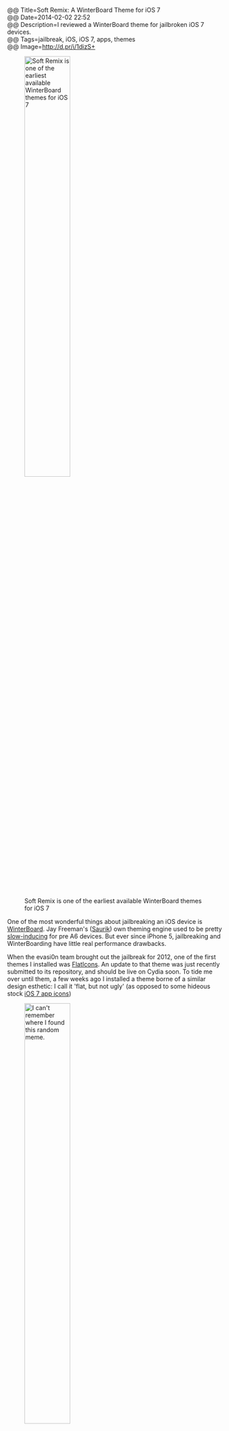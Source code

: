 @@ Title=Soft Remix: A WinterBoard Theme for iOS 7  
@@ Date=2014-02-02 22:52  
@@ Description=I reviewed a WinterBoard theme for jailbroken iOS 7 devices.  
@@ Tags=jailbreak, iOS, iOS 7, apps, themes  
@@ Image=http://d.pr/i/1dizS+   

<figure>
	<img src="http://d.pr/i/1d78E+" alt="Soft Remix is one of the earliest available WinterBoard themes for iOS 7" width="50%" />
	<figcaption>Soft Remix is one of the earliest available WinterBoard themes for iOS 7</figcaption>
</figure>

One of the most wonderful things about jailbreaking an iOS device is [WinterBoard](http://cydia.saurik.com/package/winterboard/). Jay Freeman's ([Saurik](https://twitter.com/saurik)) own theming engine used to be pretty [slow-inducing](http://www.ifans.com/forums/threads/do-not-install-winterboard.368107/) for pre A6 devices. But ever since iPhone 5, jailbreaking and WinterBoarding have little real performance drawbacks. 

When the evasi0n team brought out the jailbreak for 2012, one of the first themes I installed was [FlatIcons](http://www.flaticonsios.com/). An update to that theme was just recently submitted to its repository, and should be live on Cydia soon. To tide me over until them, a few weeks ago I installed a theme borne of a similar design esthetic: I call it 'flat, but not ugly' (as opposed to some hideous stock [iOS 7 app icons](http://www.cultofmac.com/231223/ios-7-reminds-us-to-be-careful-what-we-wish-for/))

<figure>
	<img src="http://d.pr/i/179Co+" alt="I can't remember where I found this random meme." width="50%" />
	<figcaption>I can't remember where I found this random meme.</figcaption>
</figure>

It's called [Soft Remix](http://moreinfo.thebigboss.org/moreinfo/depiction.php?file=softremixios7themeDp), and it's great. Besides a few glaringly ugly design choices (ahem, [Safari](http://iosguides.net/wp-content/uploads/2013/06/Safari-Icons-Comparison.jpg)), the majority of the new iOS 7 app icons are just plain stupid. (Why neon Jony? Why not pastels?) The designer, [Eduardo Lane López](https://twitter.com/MagWhiz), created some 140 icons. The theme also applies a nifty icon mask that changes the stock shape to something more [Fischer-Pricey](http://techcrunch.com/2013/06/14/i-think-we-can-all-agree-this-is-better-than-apples-ios-7-redesign-right/). And I dig that. 

Even apps that have not been specifically drawn by López look great with the custom mask overlaid. 

<figure>
	<img src="http://d.pr/i/1dizS+" alt="Precious" width="50%" />
	<figcaption>Precious</figcaption>
</figure>

Soft Remix is a theme worth checking out if you tire of the ugly stock app icons as much as I do. And as stated previously, I am anxiously awaiting FlatIcons for iOS 7, which the designer has been [teasing](http://www.flaticonsios.com/ios-7-flaticons-compatibility-coming-soon/) for weeks. 

He tweeted this earlier today:

<blockquote class="twitter-tweet" lang="en"><p>FlatIcons for iOS7 v1.0 has been submitted to <a href="https://twitter.com/macciti">@macciti</a>! Keep an eye out for it in Cydia. Includes over 500 icons!</p>&mdash; FlatIcons (@FlatIcons) <a href="https://twitter.com/FlatIcons/status/430179506523889665">February 3, 2014</a></blockquote> <script async src="//platform.twitter.com/widgets.js" charset="utf-8"></script>

And [circul8](http://www.idownloadblog.com/2013/05/18/circul8-theme-iphone-ipad/)'s designer, [Andreas Larsen](http://www.theoveranalyzed.net/archive/2014/02/soft-remix-a-winterboard-theme-for-ios-7#), has been updating his followers about an upcoming theme called Habesha:

<blockquote class="twitter-tweet" lang="en"><p>Almost done - spotify icon + info.plist won&#39;t play nice... <a href="http://t.co/m2gSjQkPdK">pic.twitter.com/m2gSjQkPdK</a></p>&mdash; Andreas Larsen (@andreaslarsendk) <a href="https://twitter.com/andreaslarsendk/status/428945236166180864">January 30, 2014</a></blockquote> <script async src="//platform.twitter.com/widgets.js" charset="utf-8"></script>

Though the Themes section in Cydia is full of utter crap, there are probably about 5-10 themes we design-centric nerds can actually love.

This is one of them.